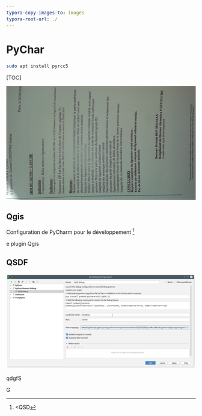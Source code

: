 ```yaml
---
typora-copy-images-to: images
typora-root-url: ./
---
```


# PyChar
```bash
sudo apt install pyrcc5
```



[TOC]

![0190321_093635](/images/20190321_093635-1564753027965.jpg)

## Qgis

Configuration de PyCharm pour le développement [^sds]

[d]: www.google.fr	"Coucou"

e plugin Qgis

## QSDF

![coucou](images/python_remote_debugger.png)

qdgfS

[^sds]: <QSD

G

